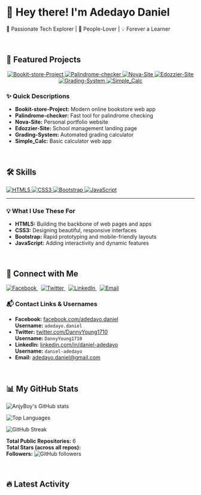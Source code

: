 # 👋 Hey there! I'm Adedayo Daniel

 🚀 Passionate Tech Explorer | 🤝 People-Lover | 💡 Forever a Learner


 <br>

## 🌈 Featured Projects

<div align="center">

<!-- Bookit-store-Project Button -->
<a href="https://github.com/AnjyBoy/Bookit-store-Project" target="_blank">
  <img src="https://img.shields.io/badge/Bookit%20Store-blueviolet?style=for-the-badge&logo=bookstack&logoColor=white&labelColor=8e44ad" alt="Bookit-store-Project" />
</a>

<!-- Palindrome-checker Button -->
<a href="https://github.com/AnjyBoy/Palindrome-checker" target="_blank">
  <img src="https://img.shields.io/badge/Palindrome%20Checker-ff69b4?style=for-the-badge&logo=codewars&logoColor=white&labelColor=ff69b4" alt="Palindrome-checker" />
</a>

<!-- Nova-Site Button -->
<a href="https://github.com/AnjyBoy/Nova-Site" target="_blank">
  <img src="https://img.shields.io/badge/Nova%20Site-teal?style=for-the-badge&logo=react&logoColor=white&labelColor=008080" alt="Nova-Site" />
</a>

<!-- Edozzier-Site Button -->
<a href="https://github.com/AnjyBoy/Edozzier-Site" target="_blank">
  <img src="https://img.shields.io/badge/Edozzier%20Site-orange?style=for-the-badge&logo=googlechrome&logoColor=white&labelColor=ff9800" alt="Edozzier-Site" />
</a>

<!-- Grading-System Button -->
<a href="https://github.com/AnjyBoy/Grading-System" target="_blank">
  <img src="https://img.shields.io/badge/Grading%20System-yellow?style=for-the-badge&logo=githubactions&logoColor=white&labelColor=f4d03f" alt="Grading-System" />
</a>

<!-- Simple_Calc Button -->
<a href="https://github.com/AnjyBoy/Simple_Calc" target="_blank">
  <img src="https://img.shields.io/badge/Simple%20Calc-red?style=for-the-badge&logo=calculator&logoColor=white&labelColor=ef233c" alt="Simple_Calc" />
</a>

</div>


### ✨ Quick Descriptions

- **Bookit-store-Project:** Modern online bookstore web app
- **Palindrome-checker:** Fast tool for palindrome checking
- **Nova-Site:** Personal portfolio website
- **Edozzier-Site:** School management landing page
- **Grading-System:** Automated grading calculator
- **Simple_Calc:** Basic calculator web app


 <br>

## 🛠️ Skills
<div>

<a href="https://developer.mozilla.org/docs/Web/HTML" target="_blank">
  <img src="https://img.shields.io/badge/HTML5-E34F26?style=for-the-badge&logo=html5&logoColor=white" alt="HTML5" />
</a>
<a href="https://developer.mozilla.org/docs/Web/CSS" target="_blank">
  <img src="https://img.shields.io/badge/CSS3-1572B6?style=for-the-badge&logo=css3&logoColor=white" alt="CSS3" />
</a>
<a href="https://getbootstrap.com/" target="_blank">
  <img src="https://img.shields.io/badge/Bootstrap-7952B3?style=for-the-badge&logo=bootstrap&logoColor=white" alt="Bootstrap" />
</a>
<a href="https://developer.mozilla.org/docs/Web/JavaScript" target="_blank">
  <img src="https://img.shields.io/badge/JavaScript-F7DF1E?style=for-the-badge&logo=javascript&logoColor=black" alt="JavaScript" />
</a>

</div>

---

### 💡 What I Use These For

- **HTML5:** Building the backbone of web pages and apps
- **CSS3:** Designing beautiful, responsive interfaces
- **Bootstrap:** Rapid prototyping and mobile-friendly layouts
- **JavaScript:** Adding interactivity and dynamic features



 <br>

 

## 🤝 Connect with Me

<div>

  <a href="https://facebook.com/adedayo.daniel" target="_blank">
    <img src="https://img.shields.io/badge/Facebook-1877F2?style=for-the-badge&logo=facebook&logoColor=white" alt="Facebook" />
  </a>
  &nbsp;
  <a href="https://twitter.com/DannyYoung1710" target="_blank">
    <img src="https://img.shields.io/badge/Twitter-1DA1F2?style=for-the-badge&logo=twitter&logoColor=white" alt="Twitter" />
  </a>
  &nbsp;
  <a href="https://linkedin.com/in/daniel-adedayo" target="_blank">
    <img src="https://img.shields.io/badge/LinkedIn-0A66C2?style=for-the-badge&logo=linkedin&logoColor=white" alt="LinkedIn" />
  </a>
  &nbsp;
  <a href="mailto:adedayo.daniel@gmail.com" target="_blank">
    <img src="https://img.shields.io/badge/Email-ff6f00?style=for-the-badge&logo=gmail&logoColor=white" alt="Email" />
  </a>

</div>


### 📬 Contact Links & Usernames

- **Facebook:** [facebook.com/adedayo.daniel](https://facebook.com/adedayo.daniel)  
  **Username:** `adedayo.daniel`
- **Twitter:** [twitter.com/DannyYoung1710](https://twitter.com/DannyYoung1710)  
  **Username:** `DannyYoung1710`
- **LinkedIn:** [linkedin.com/in/daniel-adedayo](https://linkedin.com/in/daniel-adedayo)  
  **Username:** `daniel-adedayo`
- **Email:** [adedayo.daniel@gmail.com](mailto:adedayo.daniel@gmail.com)


 <br>

## 📊 My GitHub Stats

<!-- Simple stats card -->
![AnjyBoy's GitHub stats](https://github-readme-stats.vercel.app/api?username=AnjyBoy&show_icons=true&theme=gruvbox&hide_title=true&count_private=true)

<!-- Top languages card -->
![Top Languages](https://github-readme-stats.vercel.app/api/top-langs/?username=AnjyBoy&layout=compact&hide_title=true&theme=gruvbox)

<!-- Streak stats card -->
![GitHub Streak](https://github-readme-streak-stats.herokuapp.com?user=AnjyBoy&theme=gruvbox&hide_border=true)


<!-- Custom summary (dynamic via action or manual update) -->
**Total Public Repositories:** 6  
**Total Stars (across all repos):** <!-- You can update this count manually or automate it -->  
**Followers:** ![GitHub followers](https://img.shields.io/github/followers/AnjyBoy?style=social)

 <br>

## 🔥 Latest Activity

<!--START_SECTION:activity-->
<!-- This section will be automatically updated by GitHub Actions -->
<!--END_SECTION:activity-->
